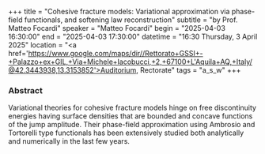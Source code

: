 +++
title = "Cohesive fracture models: Variational approximation via phase-field functionals, and softening law reconstruction"
subtitle = "by Prof. Matteo Focardi"
speaker = "Matteo Focardi"
begin = "2025-04-03 16:30:00"
end = "2025-04-03 17:30:00"
datetime = "16:30 Thursday, 3 April 2025"
location = "<a href='https://www.google.com/maps/dir//Rettorato+GSSI+-+Palazzo+ex+GIL,+Via+Michele+Iacobucci,+2,+67100+L'Aquila+AQ,+Italy/@42.3443938,13.3153852'>Auditorium, Rectorate</a>"
tags = "a_s_w"
+++

### Abstract
Variational theories for cohesive fracture models hinge on free discontinuity energies having surface densities that are bounded and concave functions of the jump amplitude. Their phase-field approximation using Ambrosio and Tortorelli type functionals has been extensively studied both analytically and numerically in the last few years.
